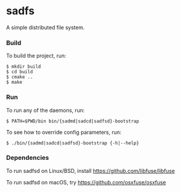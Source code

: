 # sadfs
A simple distributed file system.

### Build
To build the project, run:
```
$ mkdir build
$ cd build
$ cmake ..
$ make
```

### Run
To run any of the daemons, run:
```
$ PATH=$PWD/bin bin/{sadmd|sadcd|sadfsd}-bootstrap
```

To see how to override config parameters, run:
```
$ ./bin/{sadmd|sadcd|sadfsd}-bootstrap {-h|--help}
```
### Dependencies
To run sadfsd on Linux/BSD, install https://github.com/libfuse/libfuse

To run sadfsd on macOS, try https://github.com/osxfuse/osxfuse
